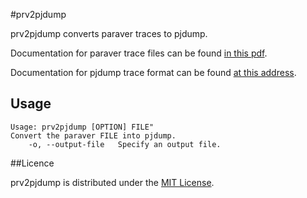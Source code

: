 #prv2pjdump

prv2pjdump converts paraver traces to pjdump. 

Documentation for paraver trace files can be found [in this pdf](www.bsc.es/media/1370.pdf).

Documentation for pjdump trace format can be found [at this address](https://github.com/schnorr/pajeng/wiki/pj_dump).

## Usage

	Usage: prv2pjdump [OPTION] FILE"
	Convert the paraver FILE into pjdump.
		-o, --output-file 	Specify an output file.

##Licence

prv2pjdump is distributed under the [MIT License](https://opensource.org/licenses/MIT).

